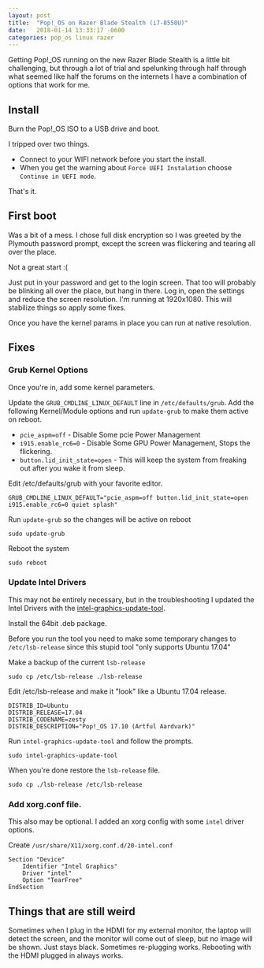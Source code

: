 ```yaml
---
layout: post
title:  "Pop!_OS on Razer Blade Stealth (i7-8550U)"
date:   2018-01-14 13:33:17 -0600
categories: pop_os linux razer
---
```


Getting Pop!_OS running on the new Razer Blade Stealth is a little bit challenging, but through a lot of trial and spelunking through half through what seemed like half the forums on the internets I have a combination of options that work for me.

## Install

Burn the Pop!_OS ISO to a USB drive and boot.

I tripped over two things.


- Connect to your WIFI network before you start the install.
- When you get the warning about `Force UEFI Instalation` choose `Continue in UEFI mode`.

That's it.

## First boot

Was a bit of a mess. I chose full disk encryption so I was greeted by the Plymouth password prompt, except the screen was flickering and tearing all over the place.

Not a great start :(

Just put in your password and get to the login screen. That too will probably be blinking all over the place, but hang in there. Log in, open the settings and reduce the screen resolution. I'm running at 1920x1080. This will stabilize things so apply some fixes.

Once you have the kernel params in place you can run at native resolution.

## Fixes

### Grub Kernel Options

Once you're in, add some kernel parameters.

Update the `GRUB_CMDLINE_LINUX_DEFAULT` line in `/etc/defaults/grub`. Add the following Kernel/Module options and run `update-grub` to make them active on reboot.

- `pcie_aspm=off` - Disable Some pcie Power Management
- `i915.enable_rc6=0` - Disable Some GPU Power Management, Stops the flickering.
- `button.lid_init_state=open` - This will keep the system from freaking out after you wake it from sleep.


Edit /etc/defaults/grub with your favorite editor.

```
GRUB_CMDLINE_LINUX_DEFAULT="pcie_aspm=off button.lid_init_state=open i915.enable_rc6=0 quiet splash"
```

Run `update-grub` so the changes will be active on reboot

```
sudo update-grub
```

Reboot the system

```
sudo reboot
```

### Update Intel Drivers

This may not be entirely necessary, but in the troubleshooting I updated the Intel Drivers with the <a href="https://01.org/linuxgraphics/downloads/intel-graphics-update-tool-linux-os-v2.0.5">intel-graphics-update-tool</a>.

Install the 64bit .deb package.

Before you run the tool you need to make some temporary changes to `/etc/lsb-release` since this stupid tool "only supports Ubuntu 17.04"

Make a backup of the current `lsb-release`

```
sudo cp /etc/lsb-release ./lsb-release
```

Edit /etc/lsb-release and make it "look" like a Ubuntu 17.04 release.

```
DISTRIB_ID=Ubuntu
DISTRIB_RELEASE=17.04
DISTRIB_CODENAME=zesty
DISTRIB_DESCRIPTION="Pop!_OS 17.10 (Artful Aardvark)"
```

Run `intel-graphics-update-tool` and follow the prompts.

```
sudo intel-graphics-update-tool
```

When you're done restore the `lsb-release` file.

```
sudo cp ./lsb-release /etc/lsb-release
```

### Add xorg.conf file.

This also may be optional. I added an xorg config with some `intel` driver options.

Create `/usr/share/X11/xorg.conf.d/20-intel.conf`

```
Section "Device"
    Identifier "Intel Graphics"
    Driver "intel"
    Option "TearFree"
EndSection
```

## Things that are still weird

Sometimes when I plug in the HDMI for my external monitor, the laptop will detect the screen, and the monitor will come out of sleep, but no image will be shown. Just stays black. Sometimes re-plugging works. Rebooting with the HDMI plugged in always works.
